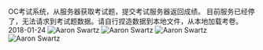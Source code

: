 OC考试系统，从服务器获取考试题，提交考试服务器返回成绩。
目前服务已经停了，无法请求到考试题数据。请自行捏造数据到本地文件，从本地加载考卷。2018-01-24
![Aaron Swartz](https://github.com/BigZhanghan/XMTest/blob/master/XMTest/ScreenShoot/IMG_0552.PNG)
![Aaron Swartz](https://github.com/BigZhanghan/XMTest/blob/master/XMTest/ScreenShoot/IMG_0555.PNG)
![Aaron Swartz](https://github.com/BigZhanghan/XMTest/blob/master/XMTest/ScreenShoot/IMG_E0554.JPG)
![Aaron Swartz](https://github.com/BigZhanghan/XMTest/blob/master/XMTest/ScreenShoot/IMG_0553.PNG)
